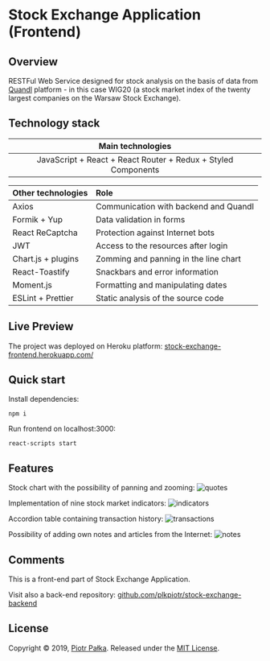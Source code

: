 # Stock Exchange Application (Frontend)

## Overview

RESTFul Web Service designed for stock analysis on the basis of data from [Quandl](https://www.quandl.com/data/WARSAWSE-Warsaw-Stock-Exchange) platform - in
this case WIG20 (a stock market index of the twenty largest companies on the Warsaw Stock Exchange).

## Technology stack

|Main technologies|
|:---:|
|JavaScript + React + React Router + Redux + Styled Components|

|Other technologies|Role|
|:----|:----|
|Axios|Communication with backend and Quandl|
|Formik + Yup|Data validation in forms|
|React ReCaptcha|Protection against Internet bots|
|JWT|Access to the resources after login|
|Chart.js + plugins|Zomming and panning in the line chart|
|React-Toastify|Snackbars and error information|
|Moment.js|Formatting and manipulating dates|
|ESLint + Prettier|Static analysis of the source code|

## Live Preview

The project was deployed on Heroku platform: [stock-exchange-frontend.herokuapp.com/](https://stock-exchange-frontend.herokuapp.com/)

## Quick start

Install dependencies:
```
npm i
```
Run frontend on localhost:3000:
```
react-scripts start
```

## Features

Stock chart with the possibility of panning and zooming:
![quotes](https://user-images.githubusercontent.com/21959354/64079665-86f30d80-ccea-11e9-86bc-fc1dfaf2969b.png)

Implementation of nine stock market indicators:
![indicators](https://user-images.githubusercontent.com/21959354/64079620-0af8c580-ccea-11e9-8ea0-0cc7e61d3da2.png)

Accordion table containing transaction history:
![transactions](https://user-images.githubusercontent.com/21959354/64079623-0b915c00-ccea-11e9-824d-ce9bfd7195f1.png)

Possibility of adding own notes and articles from the Internet:
![notes](https://user-images.githubusercontent.com/21959354/64079621-0af8c580-ccea-11e9-81e1-f8c37c1d5fe9.png)

## Comments

This is a front-end part of Stock Exchange Application.

Visit also a back-end repository: [github.com/plkpiotr/stock-exchange-backend](https://github.com/plkpiotr/stock-exchange-backend)

## License
Copyright © 2019, [Piotr Pałka](https://github.com/plkpiotr). Released under the [MIT License](LICENSE).
